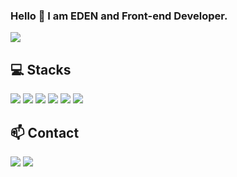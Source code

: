 ### Hello 👋 I am EDEN and Front-end Developer.


<a href="https://hits.seeyoufarm.com"><img src="https://hits.seeyoufarm.com/api/count/incr/badge.svg?url=https%3A%2F%2Fgithub.com%2FEdennyk&count_bg=%2379C83D&title_bg=%23555555&icon=&icon_color=%23E7E7E7&title=hits&edge_flat=false"/></a>

## :computer: Stacks
<img src="https://img.shields.io/badge/React-61DAFB?style=flat-square&logo=React&logoColor=white"/> <img src="https://img.shields.io/badge/JavaScript-F7DF1E?style=flat-square&logo=JavaScript&logoColor=white"/>
<img src="https://img.shields.io/badge/HTML5-E34F26?style=flat-square&logo=HTML5&logoColor=white"/> <img src="https://img.shields.io/badge/CSS3-1572B6?style=flat-square&logo=CSS3&logoColor=white"/>
<img src="https://img.shields.io/badge/Java-007396?style=flat-square&logo=Java&logoColor=white"/> <img src="https://img.shields.io/badge/CSharp-239120?style=flat-square&logo=C Sharp&logoColor=white"/>





## :mailbox: Contact
<a href="https://www.linkedin.com/in/edennyk" target="_blank"><img src="https://img.shields.io/badge/LinkedIn-0A66C2?style=plastic&logo=LinkedIn&logoColor=white"/></a>
<a href="mailto:edennyk@gmail.com" target="_blank"><img src="https://img.shields.io/badge/Gmail-EA4335?style=plastic&logo=Gmail&logoColor=white"/></a>

